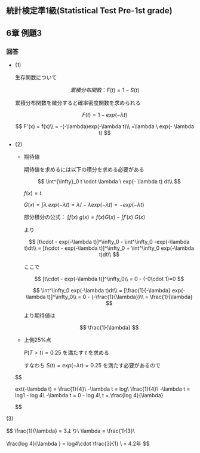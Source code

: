 ## 統計検定準1級(Statistical Test Pre-1st grade)
## 6章 例題3

### 回答
- (1)
    
    生存関数について
    
    $$
    累積分布関数：F(t) = 1-S(t)
    $$
    
    累積分布関数を微分すると確率密度関数を求められる
    
    $$
    F(t) = 1-exp(-\lambda t)
    $$
    
    $$
    F'(x) = f(x)\\
     = -(-\lambda)exp(-\lambda t)\\ =\lambda \ exp(- \lambda t)
    $$
    
- (2)
    - 期待値
        
        期待値を求めるには以下の積分を求める必要がある
        
        $$
        \int^{\infty}_0 t \cdot \lambda \ exp(- \lambda t) dt\\
        $$
        
        $f(x) = t$ 
        
        $G(x) = \int \lambda\ exp(-\lambda t) = \lambda /-\lambda exp(-\lambda t)=- exp(-\lambda t)$
        
        部分積分の公式： $\int f(x)\ g(x) = f(x) G(x) - \int f'(x)\ G(x)$ 
        
        より
        
        $$
        [t\cdot - exp(-\lambda t)]^\infty_0 - \int^\infty_0 -exp(-\lambda t)dt\\
        = [t\cdot - exp(-\lambda t)]^\infty_0 + \int^\infty_0 exp(-\lambda t)dt\\
        $$
        
        ここで
        
        $$
        [t\cdot - exp(-\lambda t)]^\infty_0\\
        = 0 - (-0\cdot 1)=0
        $$
        
        $$
        \int^\infty_0 exp(-\lambda t)dt\\
        = [\frac{1}{-\lambda} exp(-\lambda t)]^\infty_0\\
        = 0 - (-\frac{1}{\lambda})\\
        = \frac{1}{\lambda}
        $$
        
        より期待値は
        
        $$
        \frac{1}{\lambda}
        $$
        
    - 上側25%点
        
        $P(T>t) = 0.25$ を満たす $t$ を求める
        
        すなわち $S(t) =exp(-\lambda t)= 0.25$ を満たす必要があるので
        
    
    $$
    
    ext(-\lambda t) = \frac{1}{4}\\
    -\lambda t = log\ \frac{1}{4}\\
    -\lambda t = log1 - log 4\\
    -\lambda t = 0 - log 4\\
    t = \frac{log 4}{\lambda}
    
    $$
    

(3)

$$
\frac{1}{\lambda} = 3より\\
\lambda = \frac{1}{3}\\

\frac{log 4}{\lambda } = log4\cdot  \frac{3}{1} \\
= 4.2年
$$